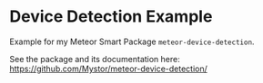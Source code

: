 # Device Detection Example
Example for my Meteor Smart Package `meteor-device-detection`.

See the package and its documentation here: https://github.com/Mystor/meteor-device-detection/
